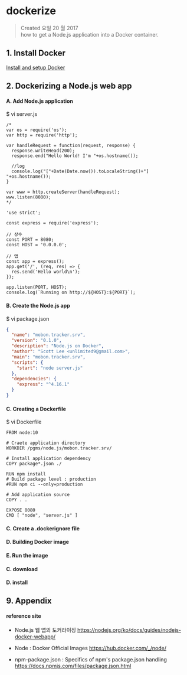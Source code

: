 
# dockerize 

>Created 요일 20 월 2017  
how to get a Node.js application into a Docker container.

## 1. Install Docker

[Install and setup Docker](/reference.notes/TA/cloud/docker/install.n.setup.md)

## 2. Dockerizing a Node.js web app

#### A. Add Node.js application
$ vi server.js
```
/*
var os = require('os');
var http = require('http');

var handleRequest = function(request, response) {
  response.writeHead(200);
  response.end("Hello World! I'm "+os.hostname());

  //log
  console.log("["+Date(Date.now()).toLocaleString()+"] "+os.hostname());
}

var www = http.createServer(handleRequest);
www.listen(8080);
*/

'use strict';

const express = require('express');

// 상수
const PORT = 8080;
const HOST = '0.0.0.0';

// 앱
const app = express();
app.get('/', (req, res) => {
  res.send('Hello world\n');
});

app.listen(PORT, HOST);
console.log(`Running on http://${HOST}:${PORT}`);

```

#### B. Create the Node.js app
$ vi package.json
```json
{
  "name": "mobon.tracker.srv",
  "version": "0.1.0",
  "description": "Node.js on Docker",
  "author": "Scott Lee <unlimited9@gmail.com>",
  "main": "mobon.tracker.srv",
  "scripts": {
    "start": "node server.js"
  },
  "dependencies": {
    "express": "^4.16.1"
  }
}
```

#### C. Creating a Dockerfile
$ vi Dockerfile
```
FROM node:10

# Craete application directory
WORKDIR /pgms/node.js/mobon.tracker.srv/

# Install application dependency
COPY package*.json ./

RUN npm install
# Build package level : production
#RUN npm ci --only=production

# Add application source
COPY . .

EXPOSE 8080
CMD [ "node", "server.js" ]

```

#### C. Create a .dockerignore file

#### D. Building Docker image

#### E. Run the image


#### C. download

#### D. install


## 9. Appendix

#### reference site

* Node.js 웹 앱의 도커라이징
https://nodejs.org/ko/docs/guides/nodejs-docker-webapp/

* Node : Docker Official Images
https://hub.docker.com/_/node/

* npm-package.json : Specifics of npm's package.json handling
https://docs.npmjs.com/files/package.json.html
